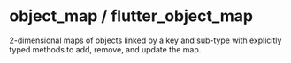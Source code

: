 # object_map / flutter_object_map

2-dimensional maps of objects linked by a key and sub-type with
explicitly typed methods to add, remove, and update the map.
